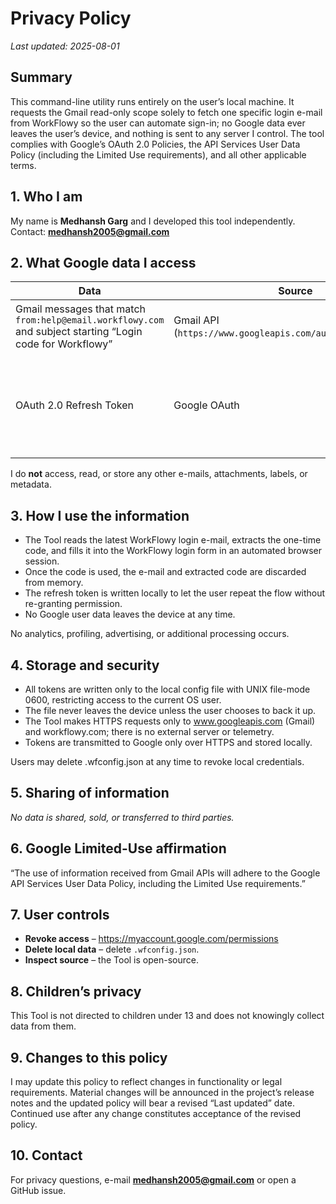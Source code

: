 # Privacy Policy
_Last updated: 2025-08-01_

## Summary
This command-line utility runs entirely on the user’s local machine. It requests the Gmail read-only scope solely to fetch one specific login e-mail from WorkFlowy so the user can automate sign-in; no Google data ever leaves the user’s device, and nothing is sent to any server I control. The tool complies with Google’s OAuth 2.0 Policies, the API Services User Data Policy (including the Limited Use requirements), and all other applicable terms. 

## 1. Who I am
My name is **Medhansh Garg** and I developed this tool independently.  
Contact: **medhansh2005@gmail.com**

## 2. What Google data I access
| Data | Source | Purpose | Stored? | Where |
|------|--------|---------|---------|-------|
| Gmail messages that match `from:help@email.workflowy.com` and subject starting “Login code for Workflowy” | Gmail API (`https://www.googleapis.com/auth/gmail.readonly`) | Extract the 12-digit one-time login code | No | Parsed in memory only |
| OAuth 2.0 Refresh Token | Google OAuth | Maintain the user’s own credentials so they do not re-authorize each run | Yes | Plain-text JSON file (`.wfconfig.json`) in the user’s CLI directory, permissions `0600` |

I do **not** access, read, or store any other e-mails, attachments, labels, or metadata.

## 3. How I use the information
* The Tool reads the latest WorkFlowy login e-mail, extracts the one-time code, and fills it into the WorkFlowy login form in an automated browser session.
* Once the code is used, the e-mail and extracted code are discarded from memory.
* The refresh token is written locally to let the user repeat the flow without re-granting permission.
* No Google user data leaves the device at any time.

No analytics, profiling, advertising, or additional processing occurs. 

## 4. Storage and security
* All tokens are written only to the local config file with UNIX file-mode 0600, restricting access to the current OS user.
* The file never leaves the device unless the user chooses to back it up.
* The Tool makes HTTPS requests only to www.googleapis.com (Gmail) and workflowy.com; there is no external server or telemetry.
* Tokens are transmitted to Google only over HTTPS and stored locally.

Users may delete .wfconfig.json at any time to revoke local credentials. 

## 5. Sharing of information
*No data is shared, sold, or transferred to third parties.*

## 6. Google Limited-Use affirmation
“The use of information received from Gmail APIs will adhere to the Google API Services User Data Policy, including the Limited Use requirements.”

## 7. User controls
* **Revoke access** – <https://myaccount.google.com/permissions>  
* **Delete local data** – delete `.wfconfig.json`.  
* **Inspect source** – the Tool is open-source.

## 8. Children’s privacy
This Tool is not directed to children under 13 and does not knowingly collect data from them.

## 9. Changes to this policy
I may update this policy to reflect changes in functionality or legal requirements. Material changes will be announced in the project’s release notes and the updated policy will bear a revised “Last updated” date. Continued use after any change constitutes acceptance of the revised policy. 

## 10. Contact
For privacy questions, e-mail **medhansh2005@gmail.com** or open a GitHub issue.